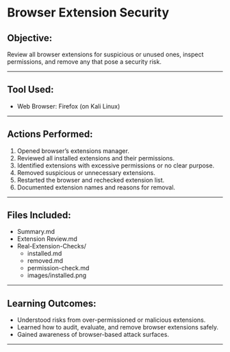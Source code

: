 # Browser Extension Security

## Objective:

Review all browser extensions for suspicious or unused ones, inspect permissions, and remove any that pose a security risk.

---

## Tool Used:

- Web Browser: Firefox (on Kali Linux)

---

## Actions Performed:

1. Opened browser’s extensions manager.
2. Reviewed all installed extensions and their permissions.
3. Identified extensions with excessive permissions or no clear purpose.
4. Removed suspicious or unnecessary extensions.
5. Restarted the browser and rechecked extension list.
6. Documented extension names and reasons for removal.

---

## Files Included:

- Summary.md  
- Extension Review.md  
- Real-Extension-Checks/
  - installed.md  
  - removed.md  
  - permission-check.md  
  - images/installed.png

---

## Learning Outcomes:

- Understood risks from over-permissioned or malicious extensions.
- Learned how to audit, evaluate, and remove browser extensions safely.
- Gained awareness of browser-based attack surfaces.

---
